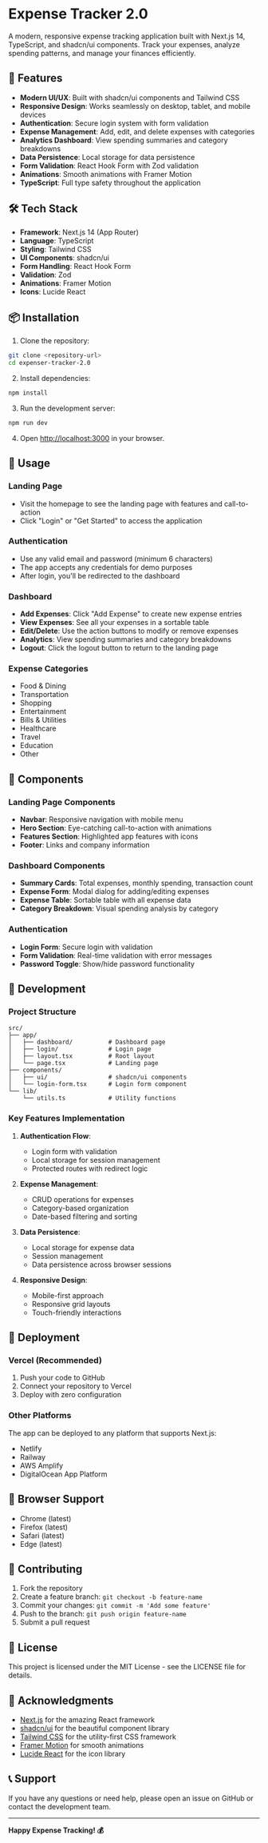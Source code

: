 # Expense Tracker 2.0

A modern, responsive expense tracking application built with Next.js 14, TypeScript, and shadcn/ui components. Track your expenses, analyze spending patterns, and manage your finances efficiently.

## 🚀 Features

- **Modern UI/UX**: Built with shadcn/ui components and Tailwind CSS
- **Responsive Design**: Works seamlessly on desktop, tablet, and mobile devices
- **Authentication**: Secure login system with form validation
- **Expense Management**: Add, edit, and delete expenses with categories
- **Analytics Dashboard**: View spending summaries and category breakdowns
- **Data Persistence**: Local storage for data persistence
- **Form Validation**: React Hook Form with Zod validation
- **Animations**: Smooth animations with Framer Motion
- **TypeScript**: Full type safety throughout the application

## 🛠️ Tech Stack

- **Framework**: Next.js 14 (App Router)
- **Language**: TypeScript
- **Styling**: Tailwind CSS
- **UI Components**: shadcn/ui
- **Form Handling**: React Hook Form
- **Validation**: Zod
- **Animations**: Framer Motion
- **Icons**: Lucide React

## 📦 Installation

1. Clone the repository:
```bash
git clone <repository-url>
cd expenser-tracker-2.0
```

2. Install dependencies:
```bash
npm install
```

3. Run the development server:
```bash
npm run dev
```

4. Open [http://localhost:3000](http://localhost:3000) in your browser.

## 🎯 Usage

### Landing Page
- Visit the homepage to see the landing page with features and call-to-action
- Click "Login" or "Get Started" to access the application

### Authentication
- Use any valid email and password (minimum 6 characters)
- The app accepts any credentials for demo purposes
- After login, you'll be redirected to the dashboard

### Dashboard
- **Add Expenses**: Click "Add Expense" to create new expense entries
- **View Expenses**: See all your expenses in a sortable table
- **Edit/Delete**: Use the action buttons to modify or remove expenses
- **Analytics**: View spending summaries and category breakdowns
- **Logout**: Click the logout button to return to the landing page

### Expense Categories
- Food & Dining
- Transportation
- Shopping
- Entertainment
- Bills & Utilities
- Healthcare
- Travel
- Education
- Other

## 🎨 Components

### Landing Page Components
- **Navbar**: Responsive navigation with mobile menu
- **Hero Section**: Eye-catching call-to-action with animations
- **Features Section**: Highlighted app features with icons
- **Footer**: Links and company information

### Dashboard Components
- **Summary Cards**: Total expenses, monthly spending, transaction count
- **Expense Form**: Modal dialog for adding/editing expenses
- **Expense Table**: Sortable table with all expense data
- **Category Breakdown**: Visual spending analysis by category

### Authentication
- **Login Form**: Secure login with validation
- **Form Validation**: Real-time validation with error messages
- **Password Toggle**: Show/hide password functionality

## 🔧 Development

### Project Structure
```
src/
├── app/
│   ├── dashboard/          # Dashboard page
│   ├── login/              # Login page
│   ├── layout.tsx          # Root layout
│   └── page.tsx            # Landing page
├── components/
│   ├── ui/                 # shadcn/ui components
│   └── login-form.tsx      # Login form component
└── lib/
    └── utils.ts            # Utility functions
```

### Key Features Implementation

1. **Authentication Flow**:
   - Login form with validation
   - Local storage for session management
   - Protected routes with redirect logic

2. **Expense Management**:
   - CRUD operations for expenses
   - Category-based organization
   - Date-based filtering and sorting

3. **Data Persistence**:
   - Local storage for expense data
   - Session management
   - Data persistence across browser sessions

4. **Responsive Design**:
   - Mobile-first approach
   - Responsive grid layouts
   - Touch-friendly interactions

## 🚀 Deployment

### Vercel (Recommended)
1. Push your code to GitHub
2. Connect your repository to Vercel
3. Deploy with zero configuration

### Other Platforms
The app can be deployed to any platform that supports Next.js:
- Netlify
- Railway
- AWS Amplify
- DigitalOcean App Platform

## 📱 Browser Support

- Chrome (latest)
- Firefox (latest)
- Safari (latest)
- Edge (latest)

## 🤝 Contributing

1. Fork the repository
2. Create a feature branch: `git checkout -b feature-name`
3. Commit your changes: `git commit -m 'Add some feature'`
4. Push to the branch: `git push origin feature-name`
5. Submit a pull request

## 📄 License

This project is licensed under the MIT License - see the LICENSE file for details.

## 🙏 Acknowledgments

- [Next.js](https://nextjs.org/) for the amazing React framework
- [shadcn/ui](https://ui.shadcn.com/) for the beautiful component library
- [Tailwind CSS](https://tailwindcss.com/) for the utility-first CSS framework
- [Framer Motion](https://www.framer.com/motion/) for smooth animations
- [Lucide React](https://lucide.dev/) for the icon library

## 📞 Support

If you have any questions or need help, please open an issue on GitHub or contact the development team.

---

**Happy Expense Tracking! 💰**